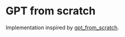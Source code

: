 # GPT from scratch

Implementation inspired by
[gpt_from_scratch](https://youtu.be/kCc8FmEb1nY?si=DtQ7xV0zsOKbNjQX).
